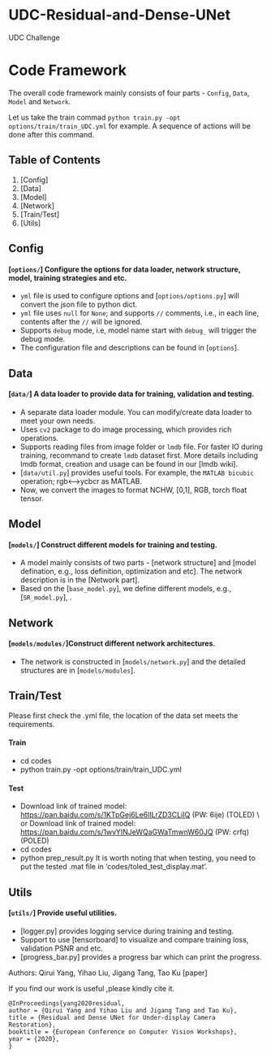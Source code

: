 # UDC-Residual-and-Dense-UNet
UDC Challenge

# Code Framework
The overall code framework mainly consists of four parts - `Config`, `Data`, `Model` and `Network`.

Let us take the train commad `python train.py -opt options/train/train_UDC.yml` for example. A sequence of actions will be done after this command. 

## Table of Contents
1. [Config]
1. [Data]
1. [Model]
1. [Network]
1. [Train/Test]
1. [Utils]

## Config
#### [`options/`] Configure the options for data loader, network structure, model, training strategies and etc.

- `yml` file is used to configure options and [`options/options.py`] will convert the json file to python dict.
- `yml` file uses `null` for `None`; and supports `//` comments, i.e., in each line, contents after the `//` will be ignored. 
- Supports `debug` mode, i.e, model name start with `debug_` will trigger the debug mode.
- The configuration file and descriptions can be found in [`options`].

## Data
#### [`data/`] A data loader to provide data for training, validation and testing.

- A separate data loader module. You can modify/create data loader to meet your own needs.
- Uses `cv2` package to do image processing, which provides rich operations.
- Supports reading files from image folder or `lmdb` file. For faster IO during training, recommand to create `lmdb` dataset first. More details including lmdb format, creation and usage can be found in our [lmdb wiki].
- [`data/util.py`] provides useful tools. For example, the `MATLAB bicubic` operation; rgb<-->ycbcr as MATLAB.
- Now, we convert the images to format NCHW, [0,1], RGB, torch float tensor.

## Model
#### [`models/`] Construct different models for training and testing.

- A model mainly consists of two parts - [network structure] and [model defination, e.g., loss definition, optimization and etc]. The network description is in the [Network part].
- Based on the [`base_model.py`], we define different models, e.g., [`SR_model.py`], .

## Network
#### [`models/modules/`]Construct different network architectures.

- The network is constructed in [`models/network.py`] and the detailed structures are in [`models/modules`].

## Train/Test
Please first check the .yml file, the location of the data set meets the requirements.
#### Train
- cd codes
- python train.py -opt options/train/train_UDC.yml
#### Test
- Download link of trained model: https://pan.baidu.com/s/1KTpGej6Le6lILrZD3CLiIQ  (PW: 6ije) (TOLED) \\
  or Download link of trained model: https://pan.baidu.com/s/1wvYINJeWQaGWaTmwnW60JQ (PW: crfq) (POLED)
- cd codes
- python  prep_result.py 
It is worth noting that when testing, you need to put the tested .mat file in ‘codes/toled_test_display.mat’.

## Utils
#### [`utils/`] Provide useful utilities.

- [logger.py] provides logging service during training and testing.
- Support to use [tensorboard] to visualize and compare training loss, validation PSNR and etc. 
- [progress_bar.py] provides a progress bar which can print the progress. 

Authors: Qirui Yang, Yihao Liu, Jigang Tang, Tao Ku [paper]

If you find our work is useful ,please kindly cite it.
```
@InProceedings{yang2020residual,
author = {Qirui Yang and Yihao Liu and Jigang Tang and Tao Ku},
title = {Residual and Dense UNet for Under-display Camera Restoration},
booktitle = {European Conference on Computer Vision Workshops},
year = {2020},
}
```

